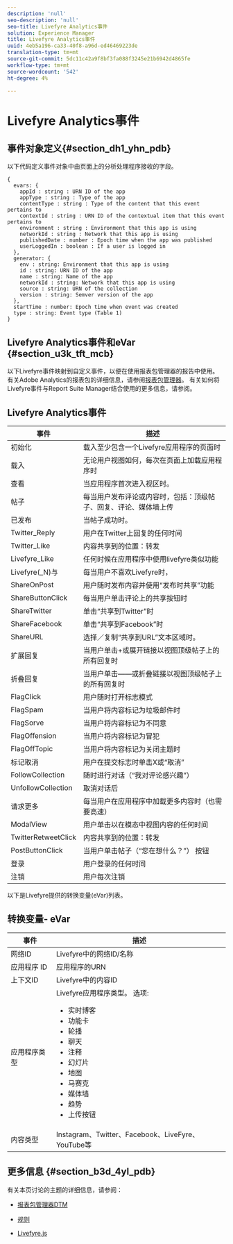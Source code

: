 ```yaml
---
description: 'null'
seo-description: 'null'
seo-title: Livefyre Analytics事件
solution: Experience Manager
title: Livefyre Analytics事件
uuid: 4eb5a196-ca33-40f8-a96d-ed46469223de
translation-type: tm+mt
source-git-commit: 5dc11c42a9f8bf3fa088f3245e21b6942d4865fe
workflow-type: tm+mt
source-wordcount: '542'
ht-degree: 4%

---
```



# Livefyre Analytics事件

## 事件对象定义{#section_dh1_yhn_pdb}

以下代码定义事件对象中由页面上的分析处理程序接收的字段。

```
{
  evars: {
    appId : string : URN ID of the app
    appType : string : Type of the app
    contentType : string : Type of the content that this event pertains to
    contextId : string : URN ID of the contextual item that this event pertains to
    environment : string : Environment that this app is using
    networkId : string : Network that this app is using
    publishedDate : number : Epoch time when the app was published
    userLoggedIn : boolean : If a user is logged in
  },
  generator: {
    env : string: Environment that this app is using
    id : string: URN ID of the app
    name : string: Name of the app
    networkId : string: Network that this app is using
    source : string: URN of the collection
    version : string: Semver version of the app
  },
  startTime : number: Epoch time when event was created
  type : string: Event type (Table 1)
}
```

## Livefyre Analytics事件和eVar {#section_u3k_tft_mcb}

以下Livefyre事件映射到自定义事件，以便在使用报表包管理器的报告中使用。 有关Adobe Analytics的报表包的详细信息，请参阅[报表包管理器](https://docs.adobe.com/content/help/en/analytics/admin/manage-report-suites/report-suites-admin.html)。 有关如何将Livefyre事件与Report Suite Manager结合使用的更多信息，请参阅[](../livefyre-analytics/c-use-livefyre-with-adobe-analytics.md#section_iks_kgd_4cb)。

## Livefyre Analytics事件

| 事件 | 描述 |
|---|---|
| 初始化 | 载入至少包含一个Livefyre应用程序的页面时 |
| 载入 | 无论用户视图如何，每次在页面上加载应用程序时 |
| 查看 | 当应用程序首次进入视区时。 |
| 帖子 | 每当用户发布评论或内容时，包括：顶级帖子、回复、评论、媒体墙上传 |
| 已发布 | 当帖子成功时。 |
| Twitter_Reply | 用户在Twitter上回复的任何时间 |
| Twitter_Like | 内容共享到的位置：转发 |
| Livefyre_Like | 任何时候在应用程序中使用livefyre类似功能 |
| Livefyre(_N)与 | 每当用户不喜欢Livefyre时， |
| ShareOnPost | 用户随时发布内容并使用“发布时共享”功能 |
| ShareButtonClick | 每当用户单击评论上的共享按钮时 |
| ShareTwitter | 单击“共享到Twitter”时 |
| ShareFacebook | 单击“共享到Facebook”时 |
| ShareURL | 选择／复制“共享到URL”文本区域时。 |
| 扩展回复 | 当用户单击+或展开链接以视图顶级帖子上的所有回复时 |
| 折叠回复 | 当用户单击——或折叠链接以视图顶级帖子上的所有回复时 |
| FlagClick | 用户随时打开标志模式 |
| FlagSpam | 当用户将内容标记为垃圾邮件时 |
| FlagSorve | 当用户将内容标记为不同意 |
| FlagOffension | 当用户将内容标记为冒犯 |
| FlagOffTopic | 当用户将内容标记为关闭主题时 |
| 标记取消 | 用户在提交标志时单击X或“取消” |
| FollowCollection | 随时进行对话（“我对评论感兴趣”） |
| UnfollowCollection | 取消对话后 |
| 请求更多 | 每当用户在应用程序中加载更多内容时（也需要高速） |
| ModalView | 用户单击以在模态中视图内容的任何时间 |
| TwitterRetweetClick | 内容共享到的位置：转发 |
| PostButtonClick | 当用户单击帖子（“您在想什么？”） 按钮 |
| 登录 | 用户登录的任何时间 |
| 注销 | 用户每次注销 |

以下是Livefyre提供的转换变量(eVar)列表。

## 转换变量- eVar

| 事件 | 描述 |
|--- |--- |
| 网络ID | Livefyre中的网络ID/名称 |
| 应用程序 ID | 应用程序的URN |
| 上下文ID | Livefyre中的内容ID |
| 应用程序类型 | Livefyre应用程序类型。 选项: <br><ul><li>实时博客  </li><li> 功能卡</li><li>轮播</li><li>聊天 </li><li>注释</li><li>幻灯片</li><li>地图</li><li>马赛克</li><li>媒体墙</li><li>趋势</li><li>上传按钮</li></ul> |
| 内容类型 | Instagram、Twitter、Facebook、LiveFyre、YouTube等 |

## 更多信息 {#section_b3d_4yl_pdb}

有关本页讨论的主题的详细信息，请参阅：

* [报表包管](https://docs.adobe.com/content/help/en/analytics/admin/manage-report-suites/report-suites-admin.html)[理器DTM](https://docs.adobe.com/content/help/en/livefyre/using/apps/filmstrip/c-filmstrip-app.html)

* [规则](https://docs.adobe.com/content/help/en/dtm/using/resources/rules/create-rules.html)
* [Livefyre.js](/help/implementation/c-livefyre.js.md)